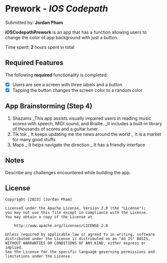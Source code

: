 # Prework - *IOS Codepath*

Submitted by: **Jordan Pham**

**iOSCodepathPrework** is an app that has a function allowing users to change the color of app background with just a button.

Time spent: **2** hours spent in total

## Required Features

The following **required** functionality is completed:

- [x] Users are see a screen with three labels and a button
- [x] Tapping the button changes the screen color to a random color

## App Brainstorming (Step 4)
1. Shazams
    _This app assists visually impaired users in reading music scores with speech, MIDI sound, and Braille. 
    _It includes a built-in library of thousands of scores and a guitar tuner.
2. Tik tok
    _ It keeps updating me the news around the world
    _ It is a market for many good stuffs
3. Maps
    _ It helps navigate the direction
    _ It has a friendly interface
    
## Notes

Describe any challenges encountered while building the app.

## License

    Copyright [2023] [Jordan Pham]

    Licensed under the Apache License, Version 2.0 (the "License");
    you may not use this file except in compliance with the License.
    You may obtain a copy of the License at

        http://www.apache.org/licenses/LICENSE-2.0

    Unless required by applicable law or agreed to in writing, software
    distributed under the License is distributed on an "AS IS" BASIS,
    WITHOUT WARRANTIES OR CONDITIONS OF ANY KIND, either express or implied.
    See the License for the specific language governing permissions and
    limitations under the License.

